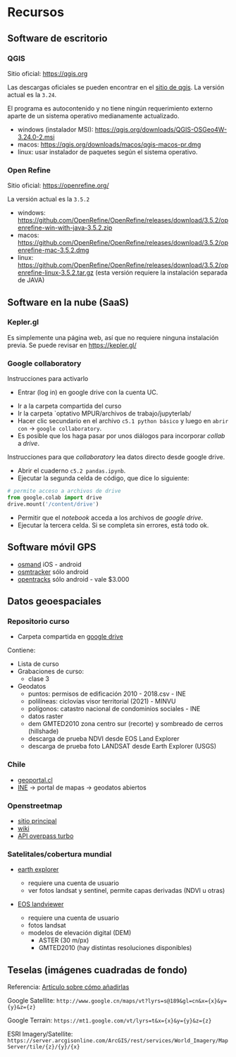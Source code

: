 # Recursos

## Software de escritorio

### QGIS

Sitio oficial: <https://qgis.org>

Las descargas oficiales se pueden encontrar en el [sitio de qgis](https://www.qgis.org/es/site/forusers/download.html). La versión actual es la `3.24`.

El programa es autocontenido y no tiene ningún requerimiento externo aparte de un sistema operativo medianamente actualizado.

- windows (instalador MSI): <https://qgis.org/downloads/QGIS-OSGeo4W-3.24.0-2.msi>
- macos: <https://qgis.org/downloads/macos/qgis-macos-pr.dmg>
- linux: usar instalador de paquetes según el sistema operativo.

### Open Refine

Sitio oficial: <https://openrefine.org/>

La versión actual es la `3.5.2`

- windows: <https://github.com/OpenRefine/OpenRefine/releases/download/3.5.2/openrefine-win-with-java-3.5.2.zip>
- macos: <https://github.com/OpenRefine/OpenRefine/releases/download/3.5.2/openrefine-mac-3.5.2.dmg>
- linux: <https://github.com/OpenRefine/OpenRefine/releases/download/3.5.2/openrefine-linux-3.5.2.tar.gz> (esta versión requiere la instalación separada de JAVA)

## Software en la nube (SaaS)

### Kepler.gl

Es simplemente una página web, así que no requiere ninguna instalación previa. Se puede revisar en <https://kepler.gl/>

### Google collaboratory

Instrucciones para activarlo

- Entrar (log in) en google drive con la cuenta UC.
<!-- - Abrir el [sitio web](https://colab.research.google.com/) -->
- Ir a la carpeta compartida del curso
- Ir la carpeta `optativo MPUR/archivos de trabajo/jupyterlab/
- Hacer clic secundario en el archivo `c5.1 python básico` y luego en `abrir con` -> `google collaboratory`.
- Es posible que los haga pasar por unos diálogos para incorporar *collab* a *drive*.

Instrucciones para que *collaboratory* lea datos directo desde google drive.

- Abrir el cuaderno `c5.2 pandas.ipynb`.
- Ejecutar la segunda celda de código, que dice lo siguiente:

```python
# permite acceso a archivos de drive
from google.colab import drive
drive.mount('/content/drive')
```

- Permitir que el *notebook* acceda a los archivos de *google drive*.
- Ejecutar la tercera celda. Si se completa sin errores, está todo ok.

## Software móvil GPS

- [osmand](https://osmand.net/) iOS - android
- [osmtracker](https://play.google.com/store/apps/details?id=net.osmtracker) sólo android
- [opentracks](https://play.google.com/store/apps/details?id=de.dennisguse.opentracks.playstore) sólo android - vale $3.000

## Datos geoespaciales

### Repositorio curso

- Carpeta compartida en [google drive](https://drive.google.com/drive/folders/1W9zvuSBB04ljfNTh9Ze0MmAwL0KR2CDu?usp=sharing)

Contiene:

- Lista de curso
- Grabaciones de curso:
  - clase 3
- Geodatos
  - puntos: permisos de edificación 2010 - 2018.csv - INE
  - polilíneas: ciclovías visor territorial (2021) - MINVU
  - polígonos: catastro nacional de condominios sociales - INE
  - datos raster
   - dem GMTED2010 zona centro sur (recorte) y sombreado de cerros (hillshade)
   - descarga de prueba NDVI desde EOS Land Explorer
   - descarga de prueba foto LANDSAT desde Earth Explorer (USGS)

### Chile

- [geoportal.cl](http://www.geoportal.cl)
- [INE](https://ine.cl) -> portal de mapas -> geodatos abiertos

### Openstreetmap

- [sitio principal](https://openstreetmap.org)
- [wiki](https://wiki.openstreetmap.org/wiki/Main_Page)
- [API overpass turbo](https://overpass-turbo.eu/)

### Satelitales/cobertura mundial

- [earth explorer](https://earthexplorer.usgs.gov)
  - requiere una cuenta de usuario
  - ver fotos landsat y sentinel, permite capas derivadas (NDVI u otras)

- [EOS landviewer](https://eos.com/landviewer/)
  - requiere una cuenta de usuario
  - fotos landsat
  - modelos de elevación digital (DEM)
    - ASTER (30 m/px)
    - GMTED2010 (hay distintas resoluciones disponibles)

## Teselas (imágenes cuadradas de fondo)

Referencia: [Artículo sobre cómo añadirlas](https://mappinggis.com/2018/03/como-anadir-mapas-base-en-qgis-3-0-openstreetmap-google-carto-stamen/)

Google Satellite: `http://www.google.cn/maps/vt?lyrs=s@189&gl=cn&x={x}&y={y}&z={z}`

Google Terrain: `https://mt1.google.com/vt/lyrs=t&x={x}&y={y}&z={z}`

ESRI Imagery/Satellite: `https://server.arcgisonline.com/ArcGIS/rest/services/World_Imagery/MapServer/tile/{z}/{y}/{x}`
